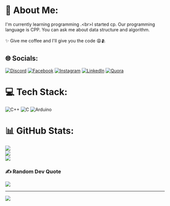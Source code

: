 # 💫 About Me:
I'm currently learning programming .\<br>I started cp.  Our programming language is CPP.   You can ask me about data structure and algorithm.<br><br>✨ Give me coffee and I'll give you the code 😩🫂<br>


## 🌐 Socials:
[![Discord](https://img.shields.io/badge/Discord-%237289DA.svg?logo=discord&logoColor=white)](https://discord.gg/@arafat01180) [![Facebook](https://img.shields.io/badge/Facebook-%231877F2.svg?logo=Facebook&logoColor=white)](https://facebook.com/@ap2k21) [![Instagram](https://img.shields.io/badge/Instagram-%23E4405F.svg?logo=Instagram&logoColor=white)](https://instagram.com/@yeasin_222) [![LinkedIn](https://img.shields.io/badge/LinkedIn-%230077B5.svg?logo=linkedin&logoColor=white)](https://linkedin.com/in/@yeasin-arafat-75216b244) [![Quora](https://img.shields.io/badge/Quora-%23B92B27.svg?logo=Quora&logoColor=white)](https://quora.com/profile/@Arafat-AT) 

# 💻 Tech Stack:
![C++](https://img.shields.io/badge/c++-%2300599C.svg?style=for-the-badge&logo=c%2B%2B&logoColor=white) ![C](https://img.shields.io/badge/c-%2300599C.svg?style=for-the-badge&logo=c&logoColor=white) ![Arduino](https://img.shields.io/badge/-Arduino-00979D?style=for-the-badge&logo=Arduino&logoColor=white)
# 📊 GitHub Stats:
![](https://github-readme-stats.vercel.app/api?username=arafat69691&theme=dark&hide_border=false&include_all_commits=true&count_private=false)<br/>
![](https://github-readme-streak-stats.herokuapp.com/?user=arafat69691&theme=dark&hide_border=false)<br/>
![](https://github-readme-stats.vercel.app/api/top-langs/?username=arafat69691&theme=dark&hide_border=false&include_all_commits=true&count_private=false&layout=compact)

### ✍️ Random Dev Quote
![](https://quotes-github-readme.vercel.app/api?type=horizontal&theme=radical)

---
[![](https://visitcount.itsvg.in/api?id=arafat69691&icon=0&color=0)](https://visitcount.itsvg.in)

<!-- Proudly created with GPRM ( https://gprm.itsvg.in ) --_>

